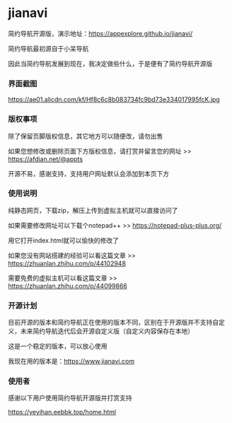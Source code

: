 # jianavi

简约导航开源版，演示地址：https://appexplore.github.io/jianavi/

简约导航最初源自于小呆导航

因此当简约导航发展到现在，我决定做些什么，于是便有了简约导航开源版

### 界面截图

https://ae01.alicdn.com/kf/Hf8c6c8b083734fc9bd73e334017995fcK.jpg

### 版权事项

除了保留页脚版权信息，其它地方可以随便改，请勿出售

如果您想修改或删除页面下方版权信息，请打赏并留言您的网址 >> https://afdian.net/@appts

开源不易，感谢支持，支持用户网址默认会添加到本页下方

### 使用说明

纯静态网页，下载zip，解压上传到虚拟主机就可以直接访问了

如果需要修改网址可以下载个notepad++ >> https://notepad-plus-plus.org/

用它打开index.html就可以愉快的修改了

如果您没有网站搭建的经验可以看这篇文章 >> https://zhuanlan.zhihu.com/p/44102948

需要免费的虚拟主机可以看这篇文章 >> https://zhuanlan.zhihu.com/p/44099866

### 开源计划

目前开源的版本和简约导航正在使用的版本不同，区别在于开源版并不支持自定义，未来简约导航迭代后会开源自定义版（自定义内容保存在本地）

这是一个稳定的版本，可以放心使用

我现在用的版本是：https://www.jianavi.com

### 使用者

感谢以下用户使用简约导航开源版并打赏支持

https://yeyihan.eebbk.top/home.html

